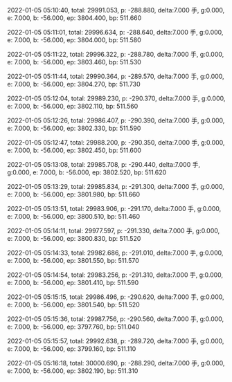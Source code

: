 2022-01-05 05:10:40, total: 29991.053, p: -288.880, delta:7.000 手, g:0.000, e: 7.000, b: -56.000, ep: 3804.400, bp: 511.660

2022-01-05 05:11:01, total: 29996.634, p: -288.640, delta:7.000 手, g:0.000, e: 7.000, b: -56.000, ep: 3804.000, bp: 511.580

2022-01-05 05:11:22, total: 29996.322, p: -288.780, delta:7.000 手, g:0.000, e: 7.000, b: -56.000, ep: 3803.460, bp: 511.530

2022-01-05 05:11:44, total: 29990.364, p: -289.570, delta:7.000 手, g:0.000, e: 7.000, b: -56.000, ep: 3804.270, bp: 511.730

2022-01-05 05:12:04, total: 29989.230, p: -290.370, delta:7.000 手, g:0.000, e: 7.000, b: -56.000, ep: 3802.110, bp: 511.560

2022-01-05 05:12:26, total: 29986.407, p: -290.390, delta:7.000 手, g:0.000, e: 7.000, b: -56.000, ep: 3802.330, bp: 511.590

2022-01-05 05:12:47, total: 29988.200, p: -290.350, delta:7.000 手, g:0.000, e: 7.000, b: -56.000, ep: 3802.450, bp: 511.600

2022-01-05 05:13:08, total: 29985.708, p: -290.440, delta:7.000 手, g:0.000, e: 7.000, b: -56.000, ep: 3802.520, bp: 511.620

2022-01-05 05:13:29, total: 29985.834, p: -291.300, delta:7.000 手, g:0.000, e: 7.000, b: -56.000, ep: 3801.980, bp: 511.660

2022-01-05 05:13:51, total: 29983.906, p: -291.170, delta:7.000 手, g:0.000, e: 7.000, b: -56.000, ep: 3800.510, bp: 511.460

2022-01-05 05:14:11, total: 29977.597, p: -291.330, delta:7.000 手, g:0.000, e: 7.000, b: -56.000, ep: 3800.830, bp: 511.520

2022-01-05 05:14:33, total: 29982.686, p: -291.010, delta:7.000 手, g:0.000, e: 7.000, b: -56.000, ep: 3801.550, bp: 511.570

2022-01-05 05:14:54, total: 29983.256, p: -291.310, delta:7.000 手, g:0.000, e: 7.000, b: -56.000, ep: 3801.410, bp: 511.590

2022-01-05 05:15:15, total: 29986.496, p: -290.620, delta:7.000 手, g:0.000, e: 7.000, b: -56.000, ep: 3801.540, bp: 511.520

2022-01-05 05:15:36, total: 29987.756, p: -290.560, delta:7.000 手, g:0.000, e: 7.000, b: -56.000, ep: 3797.760, bp: 511.040

2022-01-05 05:15:57, total: 29992.638, p: -289.720, delta:7.000 手, g:0.000, e: 7.000, b: -56.000, ep: 3799.160, bp: 511.110

2022-01-05 05:16:18, total: 30000.690, p: -288.290, delta:7.000 手, g:0.000, e: 7.000, b: -56.000, ep: 3802.190, bp: 511.310